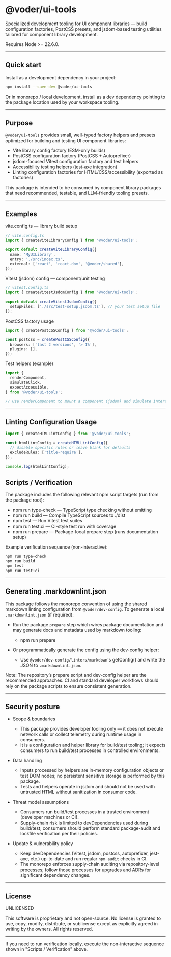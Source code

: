 # @voder/ui-tools

Specialized development tooling for UI component libraries — build configuration factories, PostCSS presets, and jsdom-based testing utilities tailored for component library development.

Requires Node >= 22.6.0.

---

## Quick start

Install as a development dependency in your project:

```bash
npm install --save-dev @voder/ui-tools
```

Or in monorepo / local development, install as a dev dependency pointing to the package location used by your workspace tooling.

---

## Purpose

`@voder/ui-tools` provides small, well-typed factory helpers and presets optimized for building and testing UI component libraries:

- Vite library config factory (ESM-only builds)
- PostCSS configuration factory (PostCSS + Autoprefixer)
- jsdom-focused Vitest configuration factory and test helpers
- Accessibility testing helpers (jest-axe integration)
- Linting configuration factories for HTML/CSS/accessibility (exported as factories)

This package is intended to be consumed by component library packages that need recommended, testable, and LLM-friendly tooling presets.

---

## Examples

vite.config.ts — library build setup

```ts
// vite.config.ts
import { createViteLibraryConfig } from '@voder/ui-tools';

export default createViteLibraryConfig({
  name: 'MyUILibrary',
  entry: './src/index.ts',
  external: ['react', 'react-dom', '@voder/shared'],
});
```

Vitest (jsdom) config — component/unit testing

```ts
// vitest.config.ts
import { createVitestJsdomConfig } from '@voder/ui-tools';

export default createVitestJsdomConfig({
  setupFiles: ['./src/test-setup.jsdom.ts'], // your test setup file
});
```

PostCSS factory usage

```ts
import { createPostCSSConfig } from '@voder/ui-tools';

const postcss = createPostCSSConfig({
  browsers: ['last 2 versions', '> 1%'],
  plugins: [],
});
```

Test helpers (example)

```ts
import {
  renderComponent,
  simulateClick,
  expectAccessible,
} from '@voder/ui-tools';

// Use renderComponent to mount a component (jsdom) and simulate interactions
```

---

## Linting Configuration Usage

```ts
import { createHTMLLintConfig } from '@voder/ui-tools';

const htmlLintConfig = createHTMLLintConfig({
  // disable specific rules or leave blank for defaults
  excludeRules: ['title-require'],
});

console.log(htmlLintConfig);
```

## Scripts / Verification

The package includes the following relevant npm script targets (run from the package root):

- npm run type-check — TypeScript type checking without emitting
- npm run build — Compile TypeScript sources to ./dist
- npm test — Run Vitest test suites
- npm run test:ci — CI-style test run with coverage
- npm run prepare — Package-local prepare step (runs documentation setup)

Example verification sequence (non-interactive):

```bash
npm run type-check
npm run build
npm test
npm run test:ci
```

---

## Generating .markdownlint.json

This package follows the monorepo convention of using the shared markdown linting configuration from `@voder/dev-config`. To generate a local `.markdownlint.json` (if required):

- Run the package `prepare` step which wires package documentation and may generate docs and metadata used by markdown tooling:
  - npm run prepare

- Or programmatically generate the config using the dev-config helper:
  - Use `@voder/dev-config/linters/markdown`'s getConfig() and write the JSON to `.markdownlint.json`.

Note: The repository’s prepare script and dev-config helper are the recommended approaches. CI and standard developer workflows should rely on the package scripts to ensure consistent generation.

---

## Security posture

- Scope & boundaries
  - This package provides developer tooling only — it does not execute network calls or collect telemetry during runtime usage in consumers.
  - It is a configuration and helper library for build/test tooling; it expects consumers to run build/test processes in controlled environments.

- Data handling
  - Inputs processed by helpers are in-memory configuration objects or test DOM nodes; no persistent sensitive storage is performed by this package.
  - Tests and helpers operate in jsdom and should not be used with untrusted HTML without sanitization in consumer code.

- Threat model assumptions
  - Consumers run build/test processes in a trusted environment (developer machines or CI).
  - Supply-chain risk is limited to devDependencies used during build/test; consumers should perform standard package-audit and lockfile verification per their policies.

- Update & vulnerability policy
  - Keep devDependencies (Vitest, jsdom, postcss, autoprefixer, jest-axe, etc.) up-to-date and run regular `npm audit` checks in CI.
  - The monorepo enforces supply-chain auditing via repository-level processes; follow those processes for upgrades and ADRs for significant dependency changes.

---

## License

UNLICENSED

This software is proprietary and not open-source. No license is granted to use, copy, modify, distribute, or sublicense except as explicitly agreed in writing by the owners. All rights reserved.

---

If you need to run verification locally, execute the non-interactive sequence shown in "Scripts / Verification" above.
